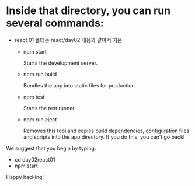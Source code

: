 # Inside that directory, you can run several commands:

- react 01 폴더는 react/day02 내용과 같아서 지움

  - npm start
    
    Starts the development server.

  - npm run build
    
    Bundles the app into static files for production.

  - npm test
    
    Starts the test runner.

  - npm run eject
    
    Removes this tool and copies build dependencies, configuration files
    and scripts into the app directory. If you do this, you can’t go back!

We suggest that you begin by typing:

  - cd day02react01
  - npm start

Happy hacking!